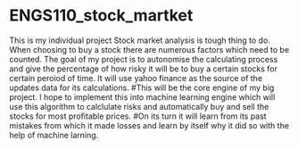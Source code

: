 # ENGS110_stock_martket
This is my individual project
  Stock market analysis is tough thing to do. When choosing to buy a stock there are numerous factors which need to be counted. 
The goal of my project is to autonomise the calculating process and give the percentage of how risky it will be to buy a certain stocks for certain peroiod of time. It will use yahoo finance as the source of the updates data for its calculations.
#This will be the core engine of my big project. I hope to implement this into machine learning engine which will use this algorithm to calclulate risks and automatically buy and sell the stocks for most profitable prices.
#On its turn it will learn from its past mistakes from which it made losses and learn by itself why it did so with the help of machine larning.
